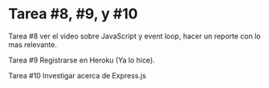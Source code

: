 # Tarea #8, #9, y #10

Tarea #8 ver el video sobre JavaScript y event loop, hacer un reporte con lo mas relevante.

Tarea #9 Registrarse en Heroku (Ya lo hice).

Tarea #10 Investigar acerca de Express.js
